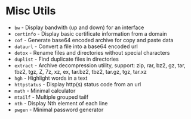 # Misc Utils

* `bw` - Display bandwith (up and down) for an interface
* `certinfo` - Display basic certificate information from a domain
* `cof` - Generate base64 encoded archive for copy and paste data
* `dataurl` - Convert a file into a base64 encoded url
* `detox` - Rename files and directories without special characters
* `duplist` - Find duplicate files in directories
* `extract` - Archive decompression utility, support: zip, rar, bz2, gz, tar, tbz2, tgz, Z, 7z, xz, ex, tar.bz2, tbz2, tar.gz, tgz, tar.xz
* `hgh` - Highlight words in a text
* `httpstatus` - Display http(s) status code from an url
* `math` - Minimal calculator
* `mtailf` - Multiple grouped tailf
* `nth` - Display Nth element of each line
* `pwgen` - Minimal password generator


